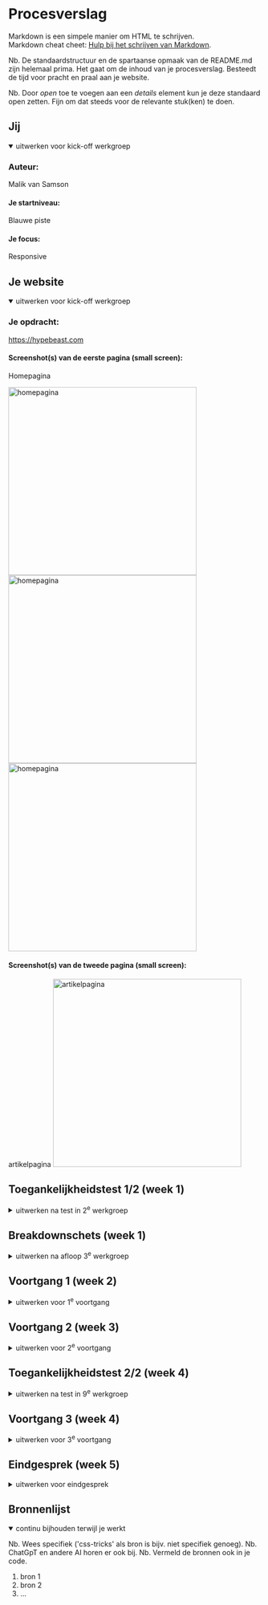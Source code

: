 # Procesverslag
Markdown is een simpele manier om HTML te schrijven.  
Markdown cheat cheet: [Hulp bij het schrijven van Markdown](https://github.com/adam-p/markdown-here/wiki/Markdown-Cheatsheet).

Nb. De standaardstructuur en de spartaanse opmaak van de README.md zijn helemaal prima. Het gaat om de inhoud van je procesverslag. Besteedt de tijd voor pracht en praal aan je website.

Nb. Door *open* toe te voegen aan een *details* element kun je deze standaard open zetten. Fijn om dat steeds voor de relevante stuk(ken) te doen.





## Jij

<details open>
  <summary>uitwerken voor kick-off werkgroep</summary>

  ### Auteur:
  Malik van Samson

  #### Je startniveau:
  Blauwe piste

  #### Je focus:
  Responsive 
 
</details>





## Je website

<details open>
  <summary>uitwerken voor kick-off werkgroep</summary>

  ### Je opdracht:
  https://hypebeast.com

  #### Screenshot(s) van de eerste pagina (small screen): 
  Homepagina  
  
  <img src="readme-images/Small screen/homepage_1.jpg" width="375px" alt="homepagina">
  <img src="readme-images/Small screen/homepage_2.jpg" width="375px" alt="homepagina">
  <img src="readme-images/Small screen/homepage_3.jpg" width="375px" alt="homepagina">

  #### Screenshot(s) van de tweede pagina (small screen):
  artikelpagina
  <img src="readme-images/Small screen/articlepage_1.jpg" width="375px" alt="artikelpagina">
 
</details>



## Toegankelijkheidstest 1/2 (week 1)

<details>
  <summary>uitwerken na test in 2<sup>e</sup> werkgroep</summary>

  ### Bevindingen
  Lijst met je bevindingen die in de test naar voren kwamen:

</details>



## Breakdownschets (week 1)

<details>
  <summary>uitwerken na afloop 3<sup>e</sup> werkgroep</summary>

  ### de hele pagina: 
  <img src="./images/Frontend Development (FED) - Breakdown schets.png" width="375px" alt="breakdown van de hele pagina">

  ### dynamisch deel (bijv menu): 
  <img src="readme-images/dummy-plaatje.jpg" width="375px" alt="breakdown van een dynamisch deel">

  ### wellicht nog een dynamisch deel (bijv filter): 
  <img src="readme-images/dummy-plaatje.jpg" width="375px" alt="breakdown van nog een dynamisch deel">

</details>





## Voortgang 1 (week 2)

<details>
  <summary>uitwerken voor 1<sup>e</sup> voortgang</summary>

  ### Stand van zaken
  Deze week heb ik niet veel tijd besteed aan de html van mijn website. Kan zijn dat dit niet of niet gedetailleerd genoeg uitgewerkt is. Screenschots van mijn website en code volgen nog. (neem ook screenshots op van delen van je website en code)



  ### Agenda voor meeting
  samen met je groepje opstellen

  | Malik          | Jaouad             | Chloé        | Donna            |
  | ---            | ---                | ---          | ---              |
  | ...            | ...                | ...          | ...              |
  | ...            | ...                | ...          | ...              |
  | ...            | ...                | ...          | ...              |
  | ...            | ...                | ...          | ...              |

  ### Agenda punten van meeting

  ### Malik
  - Hoe moet ik een hamburger menu uitwerken in HTML?
  - Wanneer bepaal je of iets een H2, H3 of P is?
  - Hoe krijg ik advertenties op mijn pagina?

  ### Jaouad
  - Onduidelijkheid hoe ik een stuk van een bepaald deel van de content in moet delen in html.
  - Vraag of iets een P of H3 is?
  - Hulp nodig bij de media querries! Waar begin je?

  ### Chloé
  - Opmaak van menu zou ik in html zetten?
  - Hoe kan ik van een h3 een link maken die niet linkt naar een pagina?
  - Hoe kan ik de li juist aanspreken om flexbasis en flexgrow toe te passen?

  ### Donna
  - Hoe laat je een menu eruit als je erop klikt?

  ### Verslag van meeting
  In eerste instantie dacht ik dat we als groep al veel meer gedaan moesten hebben dan alleen de basis HTML, ik dacht namelijk dat er ook al een gedeelte styling gedaan moest zijn.

  Ik liep dus toch goed op schema, de html van mijn eerste pagina was in orde.

  - punt 1
  - punt 2
  - nog een punt
  - ...

</details>





## Voortgang 2 (week 3)

<details>
  <summary>uitwerken voor 2<sup>e</sup> voortgang</summary>

  ### Stand van zaken
  HTML: Een groot gedeelte van mijn HTML is al bekeken door student-assistenten in de werkgroep van dinsdag 3 oktober. De reacties op mijn HTML waren positief, er waren slechts een aantal verbeterpunten m.b.t. specificering van mijn code.

  CSS: Qua CSS heb ik aardig mijn weg kunnen vinden, om hopelijk mijn gekozen website zo veel mogelijk op het origineel te laten lijken (uiteraard met een betere code overall). 
  
  Mijn vragen m.b.t. headings, menu's en advertenties zijn beantwoord. Headings blijven voor mijn pagina een vraagpunt, omdat er veel verschillende kopjes te vinden zijn. Met het hamburger menu ga ik de aankomende week aan de slag, voor de advertenties zullen er dummie foto's gebruikt worden.

  Onderstaande afbeeldingen zijn foto's van mijn code op dit moment:

  HTML:
  <img src="./readme-images/malik_van_samson_html_vgs_week1_afb_1.png" width="auto" alt="html malik van samson">
  <img src="./readme-images/malik_van_samson_html_vgs_week1_afb_2.png" width="auto" alt="html malik van samson">
  <img src="./readme-images/malik_van_samson_html_vgs_week1_afb_3.png" width="auto" alt="html malik van samson">

  CSS:
  <img src="./readme-images/malik_van_samson_css_vgs_week1_afb_1.png" width="auto" alt="html malik van samson">
  <img src="./readme-images/malik_van_samson_css_vgs_week1_afb_2.png" width="auto" alt="html malik van samson">
  <img src="./readme-images/malik_van_samson_css_vgs_week1_afb_3.png" width="auto" alt="html malik van samson">
  <img src="./readme-images/malik_van_samson_css_vgs_week1_afb_4.png" width="auto" alt="html malik van samson">
  <img src="./readme-images/malik_van_samson_css_vgs_week1_afb_5.png" width="auto" alt="html malik van samson">
  <img src="./readme-images/malik_van_samson_css_vgs_week1_afb_6.png" width="auto" alt="html malik van samson">
  <img src="./readme-images/malik_van_samson_css_vgs_week1_afb_7.png" width="auto" alt="html malik van samson">


  ### Agenda punten van meeting

  ### Malik
  - Hoe zorg ik ervoor dat mijn gehele pagina, op uitzondering van één element dezelfde padding krijgt?
  - Hoe zorg ik ervoor dat EM juist wordt vertaald naar PX?

  ### Jaouad
  - Loop helemaal vast met CSS.
  - Zijwaarts scrollen voorkomen.
  - Positionering van content.
  - Custom font pakt hij niet.
  - Afbeeldingen sizen naar section/grid?
  - Position absolute/relative gaat niet goed.

  ### Chloé
  - Hoe zorg ik ervoor dat mijn <form> de juiste grote is aan de hand van grid?

  ### Donna
  - hoe krijg je een font want niet online beschikbaar is erin?
  - de hele pagina de goede grootte maken
  - menu in en uit late klappen

  ### Verslag van meeting
  *hier invullen

  - punt 1
  - punt 2
  - nog een punt
- ...

</details>





## Toegankelijkheidstest 2/2 (week 4)

<details>
  <summary>uitwerken na test in 9<sup>e</sup> werkgroep</summary>

  ### Bevindingen
  Lijst met je bevindingen die in de test naar voren kwamen (geef ook aan wat er verbeterd is):

</details>





## Voortgang 3 (week 4)

<details>
  <summary>uitwerken voor 3<sup>e</sup> voortgang</summary>

  ### Stand van zaken
  Afgelopen week heb ik niet heel veel tijd gehad om te coderen, gelukkig heb ik wel eindelijk mijn grid onder controle en begrijp ik het volledig.

  In de les van dinsdag, 17 oktober heeft Sanne mij geholpen de puntjes op de i te zetten m.b.t. het versimpelen van mijn website. Denk dan aan het inkorten van sections/unordered list items.

  Op dit moment ben ik bezig met het uitwerken van het laatste gedeelte van mijn eerste pagina, dit betreft een aantal artikelen en het volledig responsive maken van mijn website, exact zoals het gebeurd op de website van Hypebeast.

  Om dit mogelijk te maken heb ik de onderstaande agendapunten toegevoegd voor deze week.

  ### Agenda punten van meeting

  ### Malik
  - Hoe kan ik ervoor zorgen dat mijn H3 met een absolute positioning mee schaalt, zodat het responsive is?
  - Hoe kan ik ervoor zorgen dat een section met list items alleen mee schaalt in de breedte en niet in de hoogte?

  ### Jaouad
  - 

  ### Chloé
  - 

  ### Donna
  - Hoe krijg ik een uitklapbare lijst in een hamburger menu ?

  ### Verslag van meeting
  hier na afloop snel de uitkomsten van de meeting vastleggen

  - punt 1
  - punt 2
  - nog een punt
  - ...

</details>





## Eindgesprek (week 5)

<details>
  <summary>uitwerken voor eindgesprek</summary>

  ### Je uitkomst - karakteristiek screenshots:
  <img src="readme-images/dummy-plaatje.jpg" width="375px" alt="uitomst opdracht 1">


  ### Dit ging goed/Heb ik geleerd: 
  Korte omschrijving met plaatjes

  <img src="readme-images/dummy-plaatje.jpg" width="375px" alt="top">


  ### Dit was lastig/Is niet gelukt:
  Korte omschrijving met plaatjes

  <img src="readme-images/dummy-plaatje.jpg" width="375px" alt="bummer">
</details>





## Bronnenlijst

<details open>
  <summary>continu bijhouden terwijl je werkt</summary>

  Nb. Wees specifiek ('css-tricks' als bron is bijv. niet specifiek genoeg). 
  Nb. ChatGpT en andere AI horen er ook bij.
  Nb. Vermeld de bronnen ook in je code.

  1. bron 1
  2. bron 2
  3. ...

</details>